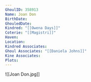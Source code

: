 ```yaml
---
GhoulID: 358913
Name: Joan Don
BirthDate: 
GhouledDate: 
Kindred: "[[Owena Days]]"
Coterie: "[[Magistri]]"
Haven: 
Location: 
Kindred Associates: 
Ghoul Associates: "[[Daniela Johns]]"
Kine Associates: 
Plots: 
---
```


![[Joan Don.jpg]]